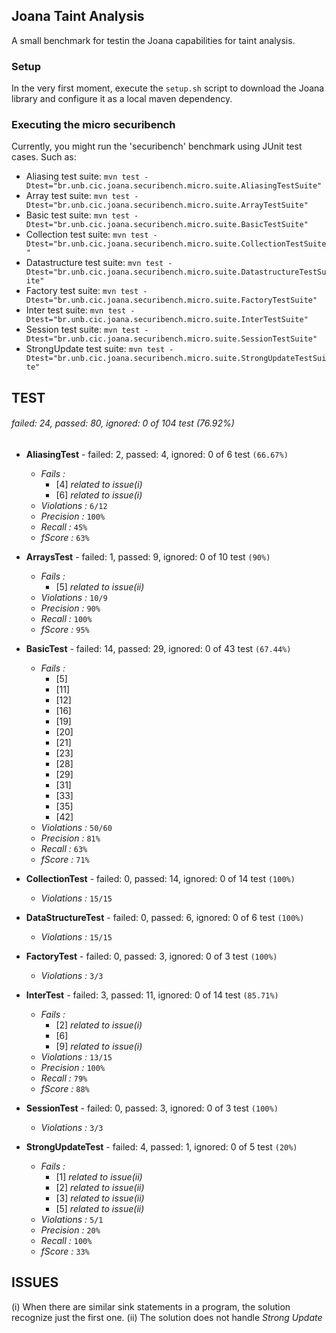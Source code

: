 ## Joana Taint Analysis

A small benchmark for testin the Joana capabilities for taint analysis.

### Setup

In the very first moment, execute the `setup.sh` script to download the Joana 
library and configure it as a local maven dependency. 

### Executing the micro securibench

Currently, you might run the 'securibench' benchmark using JUnit test cases. Such as:

   * Aliasing test suite: `mvn test -Dtest="br.unb.cic.joana.securibench.micro.suite.AliasingTestSuite"`
   * Array test suite: `mvn test -Dtest="br.unb.cic.joana.securibench.micro.suite.ArrayTestSuite"`
   * Basic test suite: `mvn test -Dtest="br.unb.cic.joana.securibench.micro.suite.BasicTestSuite"`
   * Collection test suite: `mvn test -Dtest="br.unb.cic.joana.securibench.micro.suite.CollectionTestSuite"`
   * Datastructure test suite: `mvn test -Dtest="br.unb.cic.joana.securibench.micro.suite.DatastructureTestSuite"`
   * Factory test suite: `mvn test -Dtest="br.unb.cic.joana.securibench.micro.suite.FactoryTestSuite"`
   * Inter test suite: `mvn test -Dtest="br.unb.cic.joana.securibench.micro.suite.InterTestSuite"`
   * Session test suite: `mvn test -Dtest="br.unb.cic.joana.securibench.micro.suite.SessionTestSuite"`
   * StrongUpdate test suite: `mvn test -Dtest="br.unb.cic.joana.securibench.micro.suite.StrongUpdateTestSuite"`
   
## TEST

###### failed: 24, passed: 80, ignored: 0 of 104 test (76.92%)

- **AliasingTest** - failed: 2, passed: 4, ignored: 0 of 6 test `(66.67%)`
   - *Fails :*
      - [4] *related to issue(i)*
      - [6] *related to issue(i)*
   - *Violations :* `6/12`
   - *Precision :* `100%` 
   - *Recall :* `45%`
   - *fScore :* `63%`

- **ArraysTest** - failed: 1, passed: 9, ignored: 0 of 10 test `(90%)`
   - *Fails :*
      - [5] *related to issue(ii)*
   - *Violations :* `10/9`
   - *Precision :* `90%` 
   - *Recall :* `100%`
   - *fScore :* `95%`

- **BasicTest** - failed: 14, passed: 29, ignored: 0 of 43 test `(67.44%)`
   - *Fails :*
      - [5]
      - [11]
      - [12]
      - [16]
      - [19]
      - [20]
      - [21]
      - [23]
      - [28]
      - [29]
      - [31]
      - [33]
      - [35]
      - [42]
   - *Violations :* `50/60`
   - *Precision :* `81%` 
   - *Recall :* `63%`
   - *fScore :* `71%`
  
- **CollectionTest** - failed: 0, passed: 14, ignored: 0 of 14 test `(100%)`
   - *Violations :* `15/15`

- **DataStructureTest** - failed: 0, passed: 6, ignored: 0 of 6 test `(100%)`
   - *Violations :* `15/15`

- **FactoryTest** - failed: 0, passed: 3, ignored: 0 of 3 test `(100%)`
   - *Violations :* `3/3`

- **InterTest** - failed: 3, passed: 11, ignored: 0 of 14 test `(85.71%)`
   - *Fails :*
      - [2] *related to issue(i)*
      - [6]
      - [9] *related to issue(i)*
   - *Violations :* `13/15`
   - *Precision :* `100%` 
   - *Recall :* `79%`
   - *fScore :* `88%`

- **SessionTest** - failed: 0, passed: 3, ignored: 0 of 3 test `(100%)`
   - *Violations :* `3/3`

- **StrongUpdateTest** - failed: 4, passed: 1, ignored: 0 of 5 test `(20%)`
   - *Fails :*
      - [1] *related to issue(ii)*
      - [2] *related to issue(ii)*
      - [3] *related to issue(ii)*
      - [5] *related to issue(ii)*
   - *Violations :* `5/1`
   - *Precision :* `20%` 
   - *Recall :* `100%`
   - *fScore :* `33%`

## ISSUES
(i) When there are similar sink statements in a program, the solution recognize just the first one.
(ii) The solution does not handle *Strong Update*
